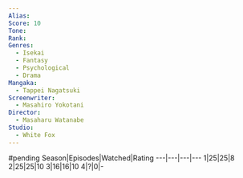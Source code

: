```yaml
---
Alias:
Score: 10
Tone: 
Rank:
Genres:
  - Isekai
  - Fantasy
  - Psychological
  - Drama
Mangaka:
  - Tappei Nagatsuki
Screenwriter:
  - Masahiro Yokotani
Director:
  - Masaharu Watanabe
Studio:
  - White Fox
---
```

#pending
Season|Episodes|Watched|Rating
---|---|---|---
1|25|25|8
2|25|25|10
3|16|16|10
4|?|0|-